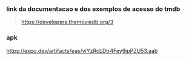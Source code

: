 ### link da documentacao e dos exemplos de acesso do tmdb
> https://developers.themoviedb.org/3


### apk
https://expo.dev/artifacts/eas/viYzRcLDtr4Fey9ipPZU53.aab